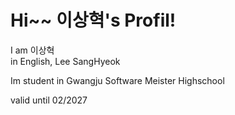 # Hi~~ 이상혁's Profil!

I am 이상혁<br>
in English, Lee SangHyeok

Im student in Gwangju Software Meister Highschool

valid until 02/2027
